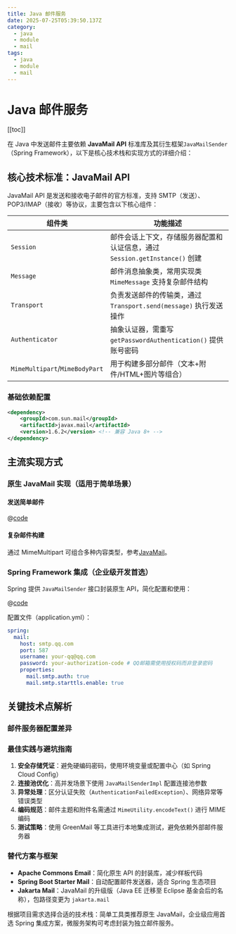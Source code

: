 ```yaml
---
title: Java 邮件服务
date: 2025-07-25T05:39:50.137Z
category:
  - java
  - module
  - mail
tags:
  - java
  - module
  - mail
---
```


# Java 邮件服务
[[toc]]
          
在 Java 中发送邮件主要依赖 **JavaMail API** 标准库及其衍生框架`JavaMailSender`（Spring Framework），以下是核心技术栈和实现方式的详细介绍：

## 核心技术标准：JavaMail API
JavaMail API 是发送和接收电子邮件的官方标准，支持 SMTP（发送）、POP3/IMAP（接收）等协议，主要包含以下核心组件：

| 组件类                         | 功能描述                                                                       |
|-------------------------------|-------------------------------------------------------------------------------|
| `Session`                     | 邮件会话上下文，存储服务器配置和认证信息，通过 `Session.getInstance()` 创建            |
| `Message`                     | 邮件消息抽象类，常用实现类 `MimeMessage` 支持复杂邮件结构                            |
| `Transport`                   | 负责发送邮件的传输类，通过 `Transport.send(message)` 执行发送操作                    |
| `Authenticator`               | 抽象认证器，需重写 `getPasswordAuthentication()` 提供账号密码                       |
| `MimeMultipart`/`MimeBodyPart` | 用于构建多部分邮件（文本+附件/HTML+图片等组合）                                      |

### 基础依赖配置
```xml
<dependency>
    <groupId>com.sun.mail</groupId>
    <artifactId>javax.mail</artifactId>
    <version>1.6.2</version> <!-- 兼容 Java 8+ -->
</dependency>
```

## 主流实现方式
### 原生 JavaMail 实现（适用于简单场景）

#### 发送简单邮件
@[code](../../../code/src/main/java/site/zmyblog/mail/EmailSender.java)

#### 复杂邮件构建
通过 MimeMultipart 可组合多种内容类型，参考[JavaMail](./java_mail.md)。

### Spring Framework 集成（企业级开发首选）
Spring 提供 `JavaMailSender` 接口封装原生 API，简化配置和使用：

@[code](../../../code/src/main/java/site/zmyblog/mail/EmailServiceExample.java)

配置文件（application.yml）：

```yaml
spring:
  mail:
    host: smtp.qq.com
    port: 587
    username: your-qq@qq.com
    password: your-authorization-code # QQ邮箱需使用授权码而非登录密码
    properties:
      mail.smtp.auth: true
      mail.smtp.starttls.enable: true
```

## 关键技术点解析

### 邮件服务器配置差异

<!-- @include:mail_smtp.md -->

### 最佳实践与避坑指南
1. **安全存储凭证**：避免硬编码密码，使用环境变量或配置中心（如 Spring Cloud Config）
2. **连接池优化**：高并发场景下使用 `JavaMailSenderImpl` 配置连接池参数
3. **异常处理**：区分认证失败（`AuthenticationFailedException`）、网络异常等错误类型
4. **编码规范**：邮件主题和附件名需通过 `MimeUtility.encodeText()` 进行 MIME 编码
5. **测试策略**：使用 GreenMail 等工具进行本地集成测试，避免依赖外部邮件服务器

### 替代方案与框架
- **Apache Commons Email**：简化原生 API 的封装库，减少样板代码
- **Spring Boot Starter Mail**：自动配置邮件发送器，适合 Spring 生态项目
- **Jakarta Mail**：JavaMail 的升级版（Java EE 迁移至 Eclipse 基金会后的名称），包路径变更为 `jakarta.mail`

根据项目需求选择合适的技术栈：简单工具类推荐原生 JavaMail，企业级应用首选 Spring 集成方案，微服务架构可考虑封装为独立邮件服务。
        